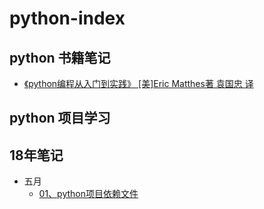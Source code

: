 # python-index  

## python 书籍笔记
- [《python编程从入门到实践》 [美]Eric Matthes著       袁国忠 译](./book/01、python编程从入门到实践/)

## python 项目学习

## 18年笔记
- 五月
    - [01、python项目依赖文件](./18年/05月/01、python项目依赖文件)
